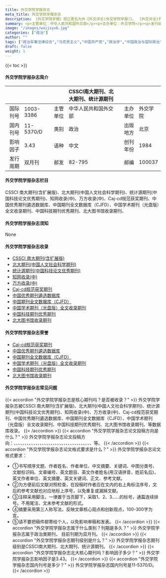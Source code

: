 ```yaml
---
title: 外交学院学报杂志
meta_title: 外交学院学报杂志
description: 《外交学院学报》现已更名为外《外交评论(外交学院学报)》。 《外交评论(外交学院学报)》杂志（CN:11-5370/D）内容丰富、思想健康，1984年创刊，目前以双月刊形式发行，刊物对外积极扩大宣传，致力于提高杂志质量与影响。是我国外交领域的权威性刊物之一，为国际关系领域学者、从业者提供了重要的理论交流和经验分享平台。 该杂志每季度出版一期，内容包括学术论文、研究报道、经验交流和综述评述等，涉及外交战略、外交政策、外交史、外交组织、外交文化和区域外交等多个领域。杂志不仅关注中国外交和国际关系的发展，也关注其他国家和地区的外交形势和重大问题，形成了较全面、多元、有深度的学术交流格局。 《外交评论（外交学院学报）》杂志发表的文章以学术性、权威性、前沿性为特点，具有较高的学术水平和实践指导意义。其特色在于注重实践探索，深入实际问题分析及学术成果发表。从不同层次和角度阐释中外交往中的各种问题，反映国内外理论研究的发展和新成果。 作为我国外交领域的权威性刊物，该杂志在国内外学术和政界有很高的声誉和影响力。被国内外众多高校、研究机构、各级政府部门及外国驻华机构所订阅和收录，得到了广大学术研究领域和外交从业人员的认可，成为我国外交领域研究的重要资料、参考和交流平台。总之，《外交评论（外交学院学报）》杂志以其丰富的内容、高水平的学术论文和积极的学术交流合作，成为了我国外交领域的重要学术刊物之一。杂志本着严谨、公正、积极的学术态度，为推动我国外交领域的发展和进步，以及推动国际交流与合作作出了积极的贡献。
summary: <p>主管单位：中华人民共和国外交部</p><p>主办单位：外交学院</p><p>发行级别：CSSCI南大期刊、北大期刊、统计源期刊</p><p>发行周期：双月刊</p>
image: "/images/waijxyxb.jpg"
categories: ["政治"]
author: ""
tags: ["政治军事法律综合","马克思主义","中国共产党","政治学","中国政治与国际政治","思想政治教育","行政学及国家行政管理","政党及群众组织","军事","公安","法理、法史","宪法","行政法及地方法制","民商法","刑法","经济法","诉讼法与司法制度","国际法","G157",]
draft: false
weight: 1
---
```


{{< toc >}}

#### 外交学院学报杂志简介
|               |                               |               | CSSCI南大期刊、北大期刊、统计源期刊        |               |                           |
| ------------: | :---------------------------- | ------------: | :---------------------------- | ------------: | :------------------------ |
| 国际刊号      | 1003-3386   | 主管单位      | 中华人民共和国外交部     | 主办单位      | 外交学院     |
| 国内刊号      | 11-5370/D        | 类别          | 政治       | 出版地方      | 北京           |
| 影响因子      | 3.43        | 语种          | 中文             | 创刊年份      | 1984    |
| 发行周期      | 双月刊    | 邮发          | 82-795              | 邮编          | 100037      |

#### 外交学院学报杂志栏目
<span>CSSCI 南大期刊(含扩展版)</span>、<span>北大期刊(中国人文社会科学期刊)</span>、<span>统计源期刊(中国科技论文优秀期刊)</span>、<span>知网收录(中)</span>、<span>万方收录(中)</span>、<span>Caj-cd规范获奖期刊</span>、<span>中国优秀期刊遴选数据库</span>、<span>中国期刊全文数据库（CJFD）</span>、<span>中国学术期刊（光盘版）全文收录期刊</span>、<span>中国科技期刊优秀期刊</span>、<span>北大图书馆收录期刊</span>、

#### 外交学院学报杂志须知
<p>None</p>


#### 外交学院学报杂志收录
<ul>
    <li class="inline-block">
        <a class="bg-theme-light hover:bg-primary dark:bg-darkmode-theme-light dark:hover:bg-darkmode-primary dark:hover:text-dark m-1 block rounded px-3 py-1 hover:text-white" href="#外交学院学报杂志收录">
        CSSCI 南大期刊(含扩展版)
        </a>
    </li>
    <li class="inline-block">
        <a class="bg-theme-light hover:bg-primary dark:bg-darkmode-theme-light dark:hover:bg-darkmode-primary dark:hover:text-dark m-1 block rounded px-3 py-1 hover:text-white" href="#外交学院学报杂志收录">
        北大期刊(中国人文社会科学期刊)
        </a>
    </li>
    <li class="inline-block">
        <a class="bg-theme-light hover:bg-primary dark:bg-darkmode-theme-light dark:hover:bg-darkmode-primary dark:hover:text-dark m-1 block rounded px-3 py-1 hover:text-white" href="#外交学院学报杂志收录">
        统计源期刊(中国科技论文优秀期刊)
        </a>
    </li>
    <li class="inline-block">
        <a class="bg-theme-light hover:bg-primary dark:bg-darkmode-theme-light dark:hover:bg-darkmode-primary dark:hover:text-dark m-1 block rounded px-3 py-1 hover:text-white" href="#外交学院学报杂志收录">
        知网收录(中)
        </a>
    </li>
    <li class="inline-block">
        <a class="bg-theme-light hover:bg-primary dark:bg-darkmode-theme-light dark:hover:bg-darkmode-primary dark:hover:text-dark m-1 block rounded px-3 py-1 hover:text-white" href="#外交学院学报杂志收录">
        万方收录(中)
        </a>
    </li>
    <li class="inline-block">
        <a class="bg-theme-light hover:bg-primary dark:bg-darkmode-theme-light dark:hover:bg-darkmode-primary dark:hover:text-dark m-1 block rounded px-3 py-1 hover:text-white" href="#外交学院学报杂志收录">
        Caj-cd规范获奖期刊
        </a>
    </li>
    <li class="inline-block">
        <a class="bg-theme-light hover:bg-primary dark:bg-darkmode-theme-light dark:hover:bg-darkmode-primary dark:hover:text-dark m-1 block rounded px-3 py-1 hover:text-white" href="#外交学院学报杂志收录">
        中国优秀期刊遴选数据库
        </a>
    </li>
    <li class="inline-block">
        <a class="bg-theme-light hover:bg-primary dark:bg-darkmode-theme-light dark:hover:bg-darkmode-primary dark:hover:text-dark m-1 block rounded px-3 py-1 hover:text-white" href="#外交学院学报杂志收录">
        中国期刊全文数据库（CJFD）
        </a>
    </li>
    <li class="inline-block">
        <a class="bg-theme-light hover:bg-primary dark:bg-darkmode-theme-light dark:hover:bg-darkmode-primary dark:hover:text-dark m-1 block rounded px-3 py-1 hover:text-white" href="#外交学院学报杂志收录">
        中国学术期刊（光盘版）全文收录期刊
        </a>
    </li>
    <li class="inline-block">
        <a class="bg-theme-light hover:bg-primary dark:bg-darkmode-theme-light dark:hover:bg-darkmode-primary dark:hover:text-dark m-1 block rounded px-3 py-1 hover:text-white" href="#外交学院学报杂志收录">
        中国科技期刊优秀期刊
        </a>
    </li>
    <li class="inline-block">
        <a class="bg-theme-light hover:bg-primary dark:bg-darkmode-theme-light dark:hover:bg-darkmode-primary dark:hover:text-dark m-1 block rounded px-3 py-1 hover:text-white" href="#外交学院学报杂志收录">
        北大图书馆收录期刊
        </a>
    </li>
</ul>



#### 外交学院学报杂志荣誉
<ul>
    <li class="inline-block">
        <a class="bg-theme-light hover:bg-primary dark:bg-darkmode-theme-light dark:hover:bg-darkmode-primary dark:hover:text-dark m-1 block rounded px-3 py-1 hover:text-white" href="#外交学院学报杂志荣誉">
        Caj-cd规范获奖期刊
        </a>
    </li>
    <li class="inline-block">
        <a class="bg-theme-light hover:bg-primary dark:bg-darkmode-theme-light dark:hover:bg-darkmode-primary dark:hover:text-dark m-1 block rounded px-3 py-1 hover:text-white" href="#外交学院学报杂志荣誉">
        中国优秀期刊遴选数据库
        </a>
    </li>
    <li class="inline-block">
        <a class="bg-theme-light hover:bg-primary dark:bg-darkmode-theme-light dark:hover:bg-darkmode-primary dark:hover:text-dark m-1 block rounded px-3 py-1 hover:text-white" href="#外交学院学报杂志荣誉">
        中国期刊全文数据库（CJFD）
        </a>
    </li>
    <li class="inline-block">
        <a class="bg-theme-light hover:bg-primary dark:bg-darkmode-theme-light dark:hover:bg-darkmode-primary dark:hover:text-dark m-1 block rounded px-3 py-1 hover:text-white" href="#外交学院学报杂志荣誉">
        中国学术期刊（光盘版）全文收录期刊
        </a>
    </li>
    <li class="inline-block">
        <a class="bg-theme-light hover:bg-primary dark:bg-darkmode-theme-light dark:hover:bg-darkmode-primary dark:hover:text-dark m-1 block rounded px-3 py-1 hover:text-white" href="#外交学院学报杂志荣誉">
        中国科技期刊优秀期刊
        </a>
    </li>
    <li class="inline-block">
        <a class="bg-theme-light hover:bg-primary dark:bg-darkmode-theme-light dark:hover:bg-darkmode-primary dark:hover:text-dark m-1 block rounded px-3 py-1 hover:text-white" href="#外交学院学报杂志荣誉">
        北大图书馆收录期刊
        </a>
    </li>
</ul>












#### 外交学院学报杂志常见问题
{{< accordion "外交学院学报杂志是核心期刊吗？是否被收录？" >}}
外交学院学报杂志被CSSCI 南大期刊(含扩展版)、北大期刊(中国人文社会科学期刊)、统计源期刊(中国科技论文优秀期刊)、知网收录(中)、万方收录(中)、Caj-cd规范获奖期刊、中国优秀期刊遴选数据库、中国期刊全文数据库（CJFD）、中国学术期刊（光盘版）全文收录期刊、中国科技期刊优秀期刊、北大图书馆收录期刊、等数据库收录。
{{< /accordion >}}
{{< accordion "外交学院学报杂志论文投稿方向是什么？" >}}
外交学院学报杂志论文投稿方向：、、、、、、、、、、、、、、、、、、、、、、、、、、、、、、、、、、、、等。
{{< /accordion >}}
{{< accordion "外交学院学报杂志论文格式要求是什么？" >}}
外交学院学报杂志论文格式要求：
- ①书写顺序文题、作者姓名、作者单位、中文摘要、关键词、中图分类号、文献标识码、文章编号、英文题目、英文作者姓名(用汉语拼音，姓前名后)，英文作者单位、英文摘要、英文关键词、正文、参考文献。
- ②为方便前后文献对照检查，在投稿时作者应在文内的右上角标注序号，文后的参考文献也对应地标上序号，以免重复或漏掉文献。
- ③注释采用脚注，一律置于当页脚下，采取1、2、3……的标号，通篇连续排号。不用尾注、文末参考文献的形式。
- ④摘要采用第三人称写法，反映文章核心观点和创新观点，100-300字为宜。
- ⑤请不要把稿件邮寄给个人，以免影响审稿和发表。
{{< /accordion >}}
{{< accordion "外交学院学报杂志属于什么类别？刊期是多久？" >}}
外交学院学报杂志属于政治类期刊， 目前刊期为双月刊。
{{< /accordion >}}
{{< accordion "外交学院学报杂志期刊级别是什么？" >}}
外交学院学报杂志期刊级别是CSSCI南大期刊、北大期刊、统计源期刊。
{{< /accordion >}}
{{< accordion "外交学院学报杂志北大核心期刊吗？影响因子多少？" >}}
外交学院学报杂志影响因子是3.43。
{{< /accordion >}}
{{< accordion "外交学院学报杂志国内刊号是多少？" >}}
外交学院学报杂志国内刊号是11-5370/D。
{{< /accordion >}}